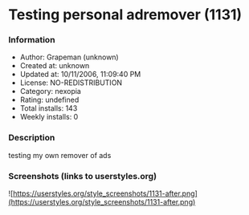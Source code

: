 # Testing personal adremover (1131)

### Information
- Author: Grapeman (unknown)
- Created at: unknown
- Updated at: 10/11/2006, 11:09:40 PM
- License: NO-REDISTRIBUTION
- Category: nexopia
- Rating: undefined
- Total installs: 143
- Weekly installs: 0


### Description
testing my own remover of ads


### Screenshots (links to userstyles.org)
![https://userstyles.org/style_screenshots/1131-after.png](https://userstyles.org/style_screenshots/1131-after.png)


